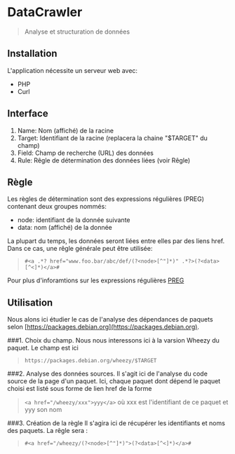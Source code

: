 DataCrawler
========

>Analyse et structuration de données

Installation
------------

L'application nécessite un serveur web avec:

* PHP
* Curl

Interface
---------

1. Name: Nom (affiché) de la racine
2. Target: Identifiant de la racine (replacera la chaine "$TARGET" du champ)
3. Field: Champ de recherche (URL) des données
4. Rule: Rêgle de détermination des données liées (voir Rêgle)

Règle
-----

Les règles de détermination sont des expressions régulières (PREG) contenant deux groupes nommés:

* node: identifiant de la donnée suivante
* data: nom (affiché) de la donnée

La plupart du temps, les données seront liées entre elles par des liens href. Dans ce cas, une rêgle générale peut être utilisée:

> `#<a .*? href="www.foo.bar/abc/def/(?<node>[^"]*)" .*?>(?<data>[^<]*)</a>#`

Pour plus d'inforamtions sur les expressions régulières [PREG](https://en.wikipedia.org/wiki/Regular_expression)

Utilisation
-----------

Nous alons ici étudier le cas de l'analyse des dépendances de paquets selon [https://packages.debian.org](https://packages.debian.org).

###1. Choix du champ.
Nous nous interessons ici à la varsion Wheezy du paquet. Le champ est ici 
>`https://packages.debian.org/wheezy/$TARGET`

###2. Analyse des données sources. 
Il s'agit ici de l'analyse du code source de la page d'un paquet. Ici, chaque paquet dont dépend le paquet choisi est listé sous forme de lien href de la forme 
>`<a href="/wheezy/xxx">yyy</a>` où xxx est l'identifiant de ce paquet et yyy son nom

###3. Création de la règle
Il s'agira ici de récupérer les identifiants et noms des paquets. La rêgle sera : 
>` #<a href="/wheezy/(?<node>[^"]*)">(?<data>[^<]*)</a># `


